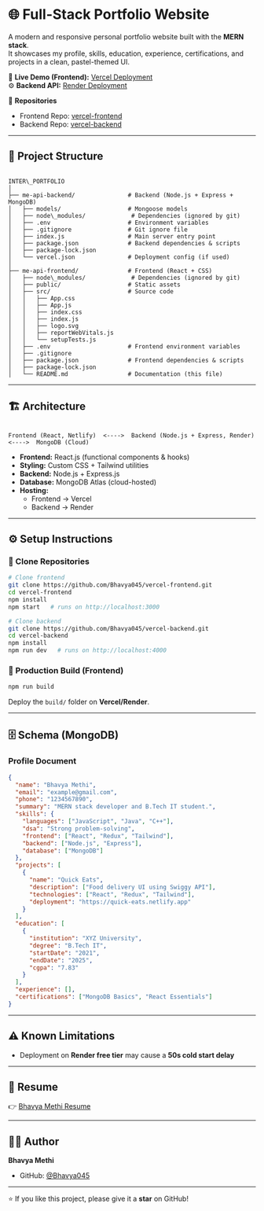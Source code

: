 
# 🌐 Full-Stack Portfolio Website

A modern and responsive personal portfolio website built with the **MERN stack**.  
It showcases my profile, skills, education, experience, certifications, and projects in a clean, pastel-themed UI.  

🚀 **Live Demo (Frontend):** [Vercel Deployment](https://vercel-frontend-git-main-bhavyas-projects-12a25f3b.vercel.app/)  
⚙️ **Backend API:** [Render Deployment]([https://vercel-backend-bw39.onrender.com])  

📂 **Repositories**  
- Frontend Repo: [vercel-frontend](https://github.com/Bhavya045/vercel-frontend)  
- Backend Repo: [vercel-backend](https://github.com/Bhavya045/vercel-backend)  

---

## 📂 Project Structure

```

INTER\_PORTFOLIO
│
├── me-api-backend/               # Backend (Node.js + Express + MongoDB)
│   ├── models/                   # Mongoose models
│   ├── node\_modules/             # Dependencies (ignored by git)
│   ├── .env                      # Environment variables
│   ├── .gitignore                # Git ignore file
│   ├── index.js                  # Main server entry point
│   ├── package.json              # Backend dependencies & scripts
│   ├── package-lock.json
│   └── vercel.json               # Deployment config (if used)
│
├── me-api-frontend/              # Frontend (React + CSS)
│   ├── node\_modules/             # Dependencies (ignored by git)
│   ├── public/                   # Static assets
│   ├── src/                      # Source code
│   │   ├── App.css
│   │   ├── App.js
│   │   ├── index.css
│   │   ├── index.js
│   │   ├── logo.svg
│   │   ├── reportWebVitals.js
│   │   └── setupTests.js
│   ├── .env                      # Frontend environment variables
│   ├── .gitignore
│   ├── package.json              # Frontend dependencies & scripts
│   ├── package-lock.json
│   └── README.md                 # Documentation (this file)

```

---

## 🏗️ Architecture

```

Frontend (React, Netlify)  <---->  Backend (Node.js + Express, Render)  <---->  MongoDB (Cloud)

````

- **Frontend:** React.js (functional components & hooks)  
- **Styling:** Custom CSS + Tailwind utilities  
- **Backend:** Node.js + Express.js  
- **Database:** MongoDB Atlas (cloud-hosted)  
- **Hosting:**  
  - Frontend → Vercel
  - Backend → Render  

---

## ⚙️ Setup Instructions

### 🔹 Clone Repositories
```bash
# Clone frontend
git clone https://github.com/Bhavya045/vercel-frontend.git
cd vercel-frontend
npm install
npm start   # runs on http://localhost:3000

# Clone backend
git clone https://github.com/Bhavya045/vercel-backend.git
cd vercel-backend
npm install
npm run dev   # runs on http://localhost:4000
````

### 🔹 Production Build (Frontend)

```bash
npm run build
```

Deploy the `build/` folder on **Vercel/Render**.

---

## 🗄️ Schema (MongoDB)

### Profile Document

```json
{
  "name": "Bhavya Methi",
  "email": "example@gmail.com",
  "phone": "1234567890",
  "summary": "MERN stack developer and B.Tech IT student.",
  "skills": {
    "languages": ["JavaScript", "Java", "C++"],
    "dsa": "Strong problem-solving",
    "frontend": ["React", "Redux", "Tailwind"],
    "backend": ["Node.js", "Express"],
    "database": ["MongoDB"]
  },
  "projects": [
    {
      "name": "Quick Eats",
      "description": ["Food delivery UI using Swiggy API"],
      "technologies": ["React", "Redux", "Tailwind"],
      "deployment": "https://quick-eats.netlify.app"
    }
  ],
  "education": [
    {
      "institution": "XYZ University",
      "degree": "B.Tech IT",
      "startDate": "2021",
      "endDate": "2025",
      "cgpa": "7.83"
    }
  ],
  "experience": [],
  "certifications": ["MongoDB Basics", "React Essentials"]
}
```

---




## ⚠️ Known Limitations

* Deployment on **Render free tier** may cause a **50s cold start delay**
---

## 📎 Resume

👉 [Bhavya Methi Resume](https://your-resume-link.com)

---

## 👨‍💻 Author

**Bhavya Methi**

* GitHub: [@Bhavya045](https://drive.google.com/file/d/1YFW8VNENoYcBcyD9kytrRBmtrjavgr3n/view?usp=drivesdk)


---

⭐ If you like this project, please give it a **star** on GitHub!

```

 



